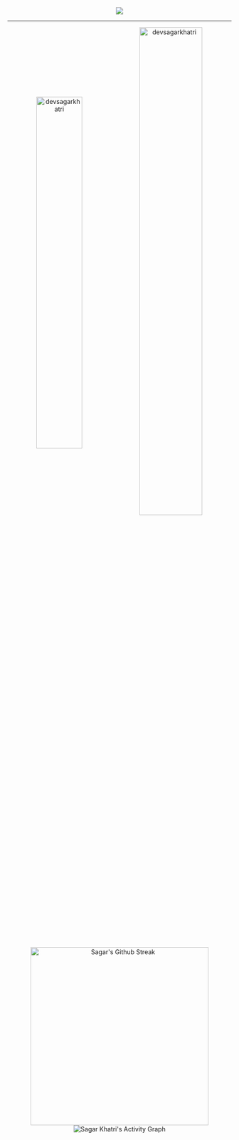 
<div align="center">    
<img src="https://user-images.githubusercontent.com/29791684/123435197-ee2e3000-d5ea-11eb-87e6-0f99f08b27d0.gif" />
<hr margin="0px" padding="0px" color="blue"/>
<div style="display:inline">  
<img align="center" src="https://github-readme-stats.vercel.app/api/top-langs?username=devsagarkhatri&show_icons=true&locale=en&bg_color=30,e96443,904e95&title_color=fff&text_color=fff&layout=compact" alt="devsagarkhatri" width="45%" />&nbsp;<img align="center" src="https://github-readme-stats.vercel.app/api?username=devsagarkhatri&locale=en&bg_color=30,e96443,904e95&title_color=fff&text_color=fff" alt="devsagarkhatri" width="53%" /></div>
 
 <img width="400px" src="https://github-readme-streak-stats.herokuapp.com/?user=devsagarkhatri&theme=tokyonight&hide_border=true" alt="Sagar's Github Streak"/> 
 
<img alt="Sagar Khatri's Activity Graph" src="https://activity-graph.herokuapp.com/graph?username=devsagarkhatri&bg_color=e96443&color=ffffff&line=f08c2d&point=444040&area=true&hide_border=true" />

</div>


<!-- Resources -->
[3.2]: https://raw.githubusercontent.com/MartinHeinz/MartinHeinz/master/linkedin-3-16.png (LinkedIn icon without padding)
[3]: https://www.linkedin.com/in/sagarkhatri/
</div>
